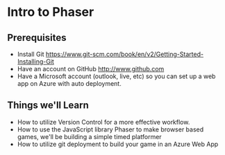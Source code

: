 Intro to Phaser
====================

Prerequisites
------------

  - Install Git https://www.git-scm.com/book/en/v2/Getting-Started-Installing-Git
  - Have an account on GitHub http://www.github.com
  - Have a Microsoft account (outlook, live, etc) so you can set up a web app on Azure with auto deployment.


Things we'll Learn
-------

 - How to utilize Version Control for a more effective workflow.
 - How to use the JavaScript library Phaser to make browser based games, we'll be building a simple timed platformer
 - How to utilize git deployment to build your game in an Azure Web App
